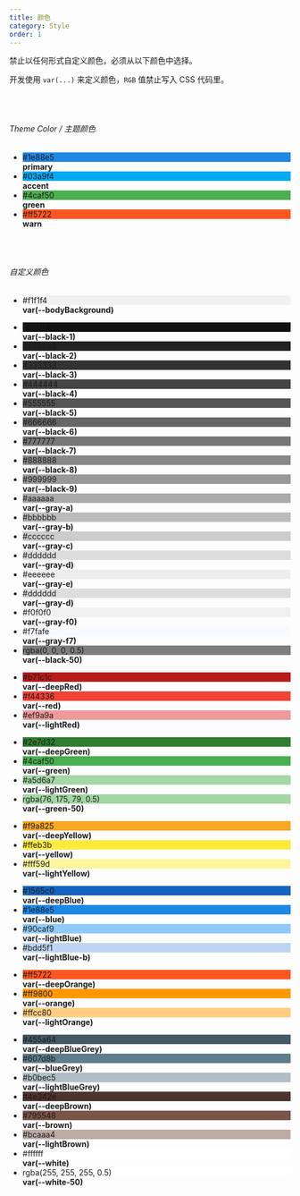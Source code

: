 ```yaml
---
title: 颜色
category: Style
order: 1
---
```


禁止以任何形式自定义颜色，必须从以下颜色中选择。

开发使用 `var(...)` 来定义颜色，`RGB` 值禁止写入 CSS 代码里。

<br />
<br />

###### Theme Color / 主题颜色

<ul class="colorBoard">
  <li>
    <div style="background-color: #1e88e5">
    <span>#1e88e5</span>
    </div>
    <b>primary</b>
  </li>

  <li>
    <div style="background-color: #03a9f4">
    <span>#03a9f4</span>
    </div>
    <b>accent</b>
  </li>

  <li>
    <div style="background-color: #4caf50">
    <span>#4caf50</span>
    </div>
    <b>green</b>
  </li>

  <li>
    <div style="background-color: #ff5722">
    <span>#ff5722</span>
    </div>
    <b>warn</b>
  </li>

</ul>

<br />
<br />

###### 自定义颜色

<ul class="colorBoard">
  <li>
    <div style="background-color: #f1f1f4">
    <span>#f1f1f4</span>
    </div>
    <b>var(--bodyBackground)</b>
  </li>
</ul>

<ul class="colorBoard">
  <li>
    <div style="background-color: #111111">
    <span>#111111</span>
    </div>
    <b>var(--black-1)</b>
  </li>
  <li>
    <div style="background-color: #222222">
    <span>#222222</span>
    </div>
    <b>var(--black-2)</b>
  </li>
  <li>
    <div style="background-color: #333333">
    <span>#333333</span>
    </div>
    <b>var(--black-3)</b>
  </li>
  <li>
    <div style="background-color: #444444">
    <span>#444444</span>
    </div>
    <b>var(--black-4)</b>
  </li>
  <li>
    <div style="background-color: #555555">
    <span>#555555</span>
    </div>
    <b>var(--black-5)</b>
  </li>
  <li>
    <div style="background-color: #666666">
    <span>#666666</span>
    </div>
    <b>var(--black-6)</b>
  </li>
  <li>
    <div style="background-color: #777777">
    <span>#777777</span>
    </div>
    <b>var(--black-7)</b>
  </li>
  <li>
    <div style="background-color: #888888">
    <span>#888888</span>
    </div>
    <b>var(--black-8)</b>
  </li>
  <li>
    <div style="background-color: #999999">
    <span>#999999</span>
    </div>
    <b>var(--black-9)</b>
  </li>

  <li>
    <div style="background-color: #aaaaaa">
    <span>#aaaaaa</span>
    </div>
    <b>var(--gray-a)</b>
  </li>
  <li>
    <div style="background-color: #bbbbbb">
    <span>#bbbbbb</span>
    </div>
    <b>var(--gray-b)</b>
  </li>
  <li>
    <div style="background-color: #cccccc">
    <span>#cccccc</span>
    </div>
    <b>var(--gray-c)</b>
  </li>
  <li>
    <div style="background-color: #dddddd">
    <span>#dddddd</span>
    </div>
    <b>var(--gray-d)</b>
  </li>
  <li>
    <div style="background-color: #eeeeee">
    <span>#eeeeee</span>
    </div>
    <b>var(--gray-e)</b>
  </li>
  <li>
    <div style="background-color: #dddddd">
    <span>#dddddd</span>
    </div>
    <b>var(--gray-d)</b>
  </li>
  <li>
    <div style="background-color: #f0f0f0">
    <span>#f0f0f0</span>
    </div>
    <b>var(--gray-f0)</b>
  </li> 
  <li>
    <div style="background-color: #f7fafe">
    <span>#f7fafe</span>
    </div>
    <b>var(--gray-f7)</b>
  </li> 

  <li>
    <div style="background-color: rgba(0, 0, 0, 0.5)">
    <span>rgba(0, 0, 0, 0.5)</span>
    </div>
    <b>var(--black-50)</b>
  </li>
</ul>


<ul class="colorBoard">
  <li>
    <div style="background-color: #b71c1c">
    <span>#b71c1c</span>
    </div>
    <b>var(--deepRed)</b>
  </li>
  <li>
    <div style="background-color: #f44336">
    <span>#f44336</span>
    </div>
    <b>var(--red)</b>
  </li>
  <li>
    <div style="background-color: #ef9a9a">
    <span>#ef9a9a</span>
    </div>
    <b>var(--lightRed)</b>
  </li>
</ul>


<ul class="colorBoard">
  <li>
    <div style="background-color: #2e7d32">
    <span>#2e7d32</span>
    </div>
    <b>var(--deepGreen)</b>
  </li>
  <li>
    <div style="background-color: #4caf50">
    <span>#4caf50</span>
    </div>
    <b>var(--green)</b>
  </li>
  <li>
    <div style="background-color: #a5d6a7">
    <span>#a5d6a7</span>
    </div>
    <b>var(--lightGreen)</b>
  </li>
  <li>
    <div style="background-color: rgba(76, 175, 79, 0.5)">
    <span>rgba(76, 175, 79, 0.5)</span>
    </div>
    <b>var(--green-50)</b>
  </li>

</ul>

<ul class="colorBoard">
  <li>
    <div style="background-color: #f9a825">
    <span>#f9a825</span>
    </div>
    <b>var(--deepYellow)</b>
  </li>
  <li>
    <div style="background-color: #ffeb3b">
    <span>#ffeb3b</span>
    </div>
    <b>var(--yellow)</b>
  </li>
  <li>
    <div style="background-color: #fff59d">
    <span>#fff59d</span>
    </div>
    <b>var(--lightYellow)</b>
  </li>
</ul>




<ul class="colorBoard">
  <li>
    <div style="background-color: #1565c0">
    <span>#1565c0</span>
    </div>
    <b>var(--deepBlue)</b>
  </li>
  <li>
    <div style="background-color: #1e88e5">
    <span>#1e88e5</span>
    </div>
    <b>var(--blue)</b>
  </li>
  <li>
    <div style="background-color: #90caf9">
    <span>#90caf9</span>
    </div>
    <b>var(--lightBlue)</b>
  </li>
  <li>
    <div style="background-color: #bdd5f1">
    <span>#bdd5f1</span>
    </div>
    <b>var(--lightBlue-b)</b>
  </li>
</ul>

<ul class="colorBoard">
  <li>
    <div style="background-color: #ff5722">
    <span>#ff5722</span>
    </div>
    <b>var(--deepOrange)</b>
  </li>
  <li>
    <div style="background-color: #ff9800">
    <span>#ff9800</span>
    </div>
    <b>var(--orange)</b>
  </li>
  <li>
    <div style="background-color: #ffcc80">
    <span>#ffcc80</span>
    </div>
    <b>var(--lightOrange)</b>
  </li>
</ul>

<ul class="colorBoard">
  <li>
    <div style="background-color: #455a64">
    <span>#455a64</span>
    </div>
    <b>var(--deepBlueGrey)</b>
  </li>
  
  <li>
    <div style="background-color: #607d8b">
    <span>#607d8b</span>
    </div>
    <b>var(--blueGrey)</b>
  </li>

  <li>
    <div style="background-color: #b0bec5">
    <span>#b0bec5</span>
    </div>
    <b>var(--lightBlueGrey)</b>
  </li>


  <li>
    <div style="background-color: #4e342e">
    <span>#4e342e</span>
    </div>
    <b>var(--deepBrown)</b>
  </li>
  
  <li>
    <div style="background-color: #795548">
    <span>#795548</span>
    </div>
    <b>var(--brown)</b>
  </li>

  <li>
    <div style="background-color: #bcaaa4">
    <span>#bcaaa4</span>
    </div>
    <b>var(--lightBrown)</b>
  </li>

  <li>
    <div style="background-color: #ffffff">
    <span>#ffffff</span>
    </div>
    <b>var(--white)</b>
  </li>

  <li>
    <div style="background-color: rgba(255, 255, 255, 0.5)">
    <span>rgba(255, 255, 255, 0.5)</span>
    </div>
    <b>var(--white-50)</b>
  </li>


</ul>

